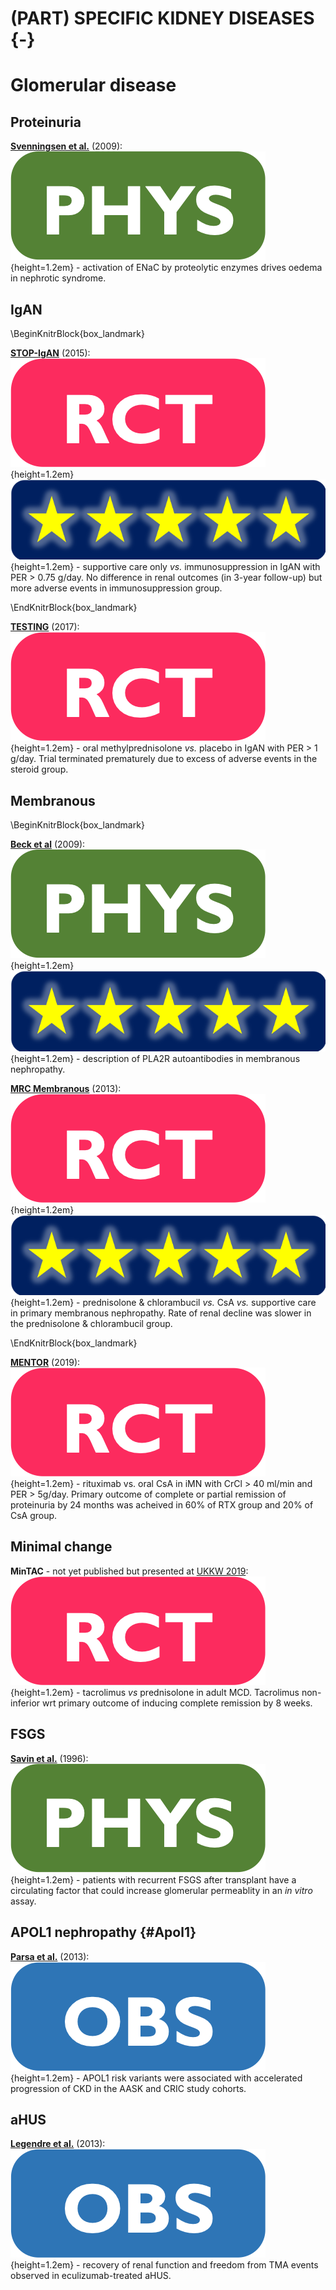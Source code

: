# (PART) SPECIFIC KIDNEY DISEASES {-}

# Glomerular disease

## Proteinuria

[**Svenningsen et al.**](https://www.ncbi.nlm.nih.gov/pubmed/19073825) (2009): ![](Logo_PHY.png){height=1.2em} - activation of ENaC by proteolytic enzymes drives oedema in nephrotic syndrome.  


## IgAN
\BeginKnitrBlock{box_landmark}<div class="box_landmark">[**STOP-IgAN**](https://www.ncbi.nlm.nih.gov/pubmed/26630142) (2015): ![](Logo_RCT.png){height=1.2em} ![](Logo_SEM.png){height=1.2em} - supportive care only *vs.* immunosuppression in IgAN with PER > 0.75 g/day.  No difference in renal outcomes (in 3-year follow-up) but more adverse events in immunosuppression group.    
</div>\EndKnitrBlock{box_landmark}

[**TESTING**](https://www.ncbi.nlm.nih.gov/pubmed/28763548) (2017): ![](Logo_RCT.png){height=1.2em} - oral methylprednisolone *vs.* placebo in IgAN with PER > 1 g/day.  Trial terminated prematurely due to excess of adverse events in the steroid group.  

## Membranous 

\BeginKnitrBlock{box_landmark}<div class="box_landmark">[**Beck et al**](https://www.ncbi.nlm.nih.gov/pubmed/19571279) (2009): ![](Logo_PHY.png){height=1.2em} ![](Logo_SEM.png){height=1.2em} - description of PLA2R autoantibodies in membranous nephropathy.  

[**MRC Membranous**](https://www.ncbi.nlm.nih.gov/pubmed/23312808) (2013): ![](Logo_RCT.png){height=1.2em} ![](Logo_SEM.png){height=1.2em} - prednisolone & chlorambucil *vs.* CsA *vs.* supportive care in primary membranous nephropathy.  Rate of renal decline was slower in the prednisolone & chlorambucil group.  
</div>\EndKnitrBlock{box_landmark}

[**MENTOR**](https://www.ncbi.nlm.nih.gov/pubmed/31269364) (2019): ![](Logo_RCT.png){height=1.2em} - rituximab vs. oral CsA in iMN with CrCl \> 40 ml/min and PER > 5g/day.  Primary outcome of complete or partial remission of proteinuria by 24 months was acheived in 60% of RTX group and 20% of CsA group.  

## Minimal change
**MinTAC** - not yet published but presented at [UKKW 2019](http://www.ukkw.org.uk/wp-content/uploads/2019/08/O334.pdf): ![](Logo_RCT.png){height=1.2em} - tacrolimus *vs* prednisolone in adult MCD.  Tacrolimus non-inferior wrt primary outcome of inducing complete remission by 8 weeks.  

## FSGS

[**Savin et al.**](https://www.ncbi.nlm.nih.gov/pubmed/8596570) (1996): ![](Logo_PHY.png){height=1.2em} - patients with recurrent FSGS after transplant have a circulating factor that could increase glomerular permeablity in an *in vitro* assay.  

## APOL1 nephropathy {#Apol1}

[**Parsa et al.**](https://www.ncbi.nlm.nih.gov/pubmed/24206458) (2013): ![](Logo_OBS.png){height=1.2em} - APOL1 risk variants were associated with accelerated progression of CKD in the AASK and CRIC study cohorts.  

## aHUS

[**Legendre et al.**](https://www.ncbi.nlm.nih.gov/pubmed/23738544) (2013): ![](Logo_OBS.png){height=1.2em} - recovery of renal function and freedom from TMA events observed in eculizumab-treated aHUS.  
